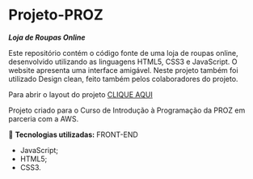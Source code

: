 # Projeto-PROZ

***Loja de Roupas Online***

Este repositório contém o código fonte de uma loja de roupas online, desenvolvido utilizando as linguagens HTML5, CSS3 e JavaScript. O website apresenta uma interface amigável. Neste projeto também foi utilizado Design clean, feito também pelos colaboradores do projeto.

Para abrir o layout do projeto <a href="https://www.figma.com/design/q0w5uc4Xrf1XZMChVMYrN8/LOJA-DE-ROUPAS---CURSO-PROZ-(Copy)?m=dev&node-id=0-1&t=jyUfnIfmOpNAW0bm-1">CLIQUE AQUI</a>

Projeto criado para o Curso de Introdução à Programação da PROZ em parceria com a AWS.


 👀 **Tecnologias utilizadas:**
 FRONT-END
- JavaScript;
- HTML5;
- CSS3.

